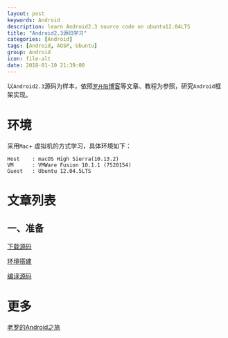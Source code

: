 ```yaml
---
layout: post
keywords: Android
description: learn Android2.3 source code on ubuntu12.04LTS
title: "Android2.3源码学习"
categories: [Android]
tags: [Android, AOSP, Ubuntu]
group: Android
icon: file-alt
date: 2018-01-10 21:39:00
---
```


以`Android2.3`源码为样本，依照[`罗升阳`博客](http://blog.csdn.net/column/details/androidluo.html)等文章、教程为参照，研究`Android`框架实现。

# 环境

采用`Mac`+ 虚拟机的方式学习，具体环境如下：

    Host    : macOS High Sierra(10.13.2)
    VM      : VMWare Fusion 10.1.1 (7520154)
    Guest   : Ubuntu 12.04.5LTS

<!--excerpt-->

# 文章列表

## 一、准备

[下载源码](http://daemon369.github.io/android/2018/01/01/01-aosp-2.3-001-download-source)

[环境搭建](http://daemon369.github.io/android/2018/01/03/01-aosp-2.3-002-setup-environment)

[编译源码](http://daemon369.github.io/android/2018/01/11/01-aosp-2.3-003-build-aosp-code)

# 更多

[老罗的Android之旅](http://blog.csdn.net/column/details/androidluo.html)